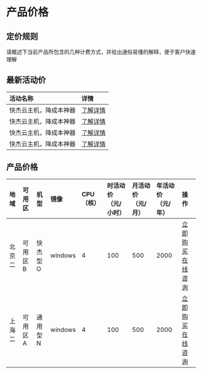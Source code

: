 # 产品价格

## 定价规则
请概述下当前产品所包含的几种计费方式，并给出通俗易懂的解释，便于客户快速理解


## 最新活动价
| 活动名称 | 详情 |
| :---- | :---- | 
| 快杰云主机，降成本神器 | [了解详情](https://www.ucloud.cn/site/active/1111.html) |
| 快杰云主机，降成本神器 | [了解详情](https://www.ucloud.cn/site/active/1111.html) |
| 快杰云主机，降成本神器 | [了解详情](https://www.ucloud.cn/site/active/1111.html) |
| 快杰云主机，降成本神器 | [了解详情](https://www.ucloud.cn/site/active/1111.html) |


## 产品价格
| 地域 | 可用区 | 机型 | 镜像 | CPU（核） |  时活动价（元/小时） | 月活动价（元/月）| 年活动价（元/年）| 操作 |
| :---- | :---- | :---- | :---- | :---- | :---- | :---- | :---- | :---- |
| 北京二 | 可用区B | 快杰型 O | windows | 4 |  100  | 500 | 2000 | [立即购买](https://www.ucloud.cn/site/active/1111.html) [在线咨询](https://www.ucloud.cn/site/active/1111.html)   |
| 上海二 | 可用区A | 通用型 N | windows | 4 |  100  | 500 | 2000 | [立即购买](https://www.ucloud.cn/site/active/1111.html) [在线咨询](https://www.ucloud.cn/site/active/1111.html)   |


